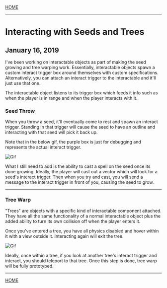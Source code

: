 

[HOME](https://avijr.com)

---

# Interacting with Seeds and Trees
## January 16, 2019

I've been working on interactable objects as part of making the seed growing and tree warping work. Essentially, interactable objects spawn a custom interact trigger box around themselves with custom specifications. Alternatively, you can attach an interact trigger to the interactable and it'll just use that one.

The interactable object listens to its trigger box which feeds it info such as when the player is in range and when the player interacts with it.

### Seed Throw

When you throw a seed, it'll eventually come to rest and spawn an interact trigger. Standing in that trigger will cause the seed to have an outline and interacting with that seed will pick it back up.

Note that in the below gif, the purple box is just for debugging and represents the actual interact trigger.

![Gif](https://github.com/Polaros/AVI/raw/master/gifs/seed_throw.gif)

What I still need to add is the ability to cast a spell on the seed once its done growing. Ideally, the player will cast out a vector which will look for a seed's interact trigger. Then when you try and cast, you will send a message to the interact trigger in front of you, causing the seed to grow.

---

### Tree Warp

"Trees" are objects with a specific kind of interactable component attached. They have all the same functionality of a normal interactable object plus the added ability to turn its own collision off when the player enters it.

Once you've entered a tree, you have all physics disabled and hover within it with a view outside it. Interacting again will exit the tree.

![Gif](https://github.com/Polaros/AVI/raw/master/gifs/tree_enter.gif)

Ideally, once within a tree, if you look at another tree's interact trigger and interact, you should teleport to that tree. Once this step is done, tree warp will be fully prototyped.

---

[HOME](https://avijr.com)

